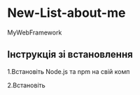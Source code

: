 # New-List-about-me
MyWebFramework
## Інструкція зі встановлення
1.Встановіть Node.js та npm на свій комп

2.Встановіть
